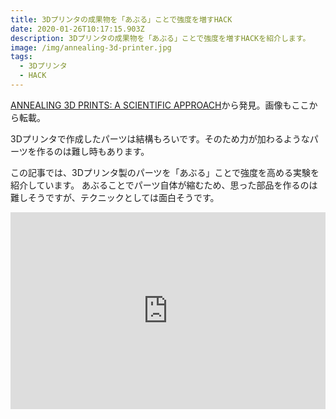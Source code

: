 ```yaml
---
title: 3Dプリンタの成果物を「あぶる」ことで強度を増すHACK
date: 2020-01-26T10:17:15.903Z
description: 3Dプリンタの成果物を「あぶる」ことで強度を増すHACKを紹介します。
image: /img/annealing-3d-printer.jpg
tags:
  - 3Dプリンタ
  - HACK
---
```

[ANNEALING 3D PRINTS: A SCIENTIFIC APPROACH](https://hackaday.com/2019/12/18/annealing-3d-prints-a-scientific-approach/)から発見。画像もここから転載。

3Dプリンタで作成したパーツは結構もろいです。そのため力が加わるようなパーツを作るのは難し時もあります。

この記事では、3Dプリンタ製のパーツを「あぶる」ことで強度を高める実験を紹介しています。
あぶることでパーツ自体が縮むため、思った部品を作るのは難しそうですが、テクニックとしては面白そうです。

<iframe width="100%" height="315" src="https://www.youtube.com/embed/6YlGjEY7u38" frameborder="0" allow="accelerometer; autoplay; encrypted-media; gyroscope; picture-in-picture" allowfullscreen></iframe>
